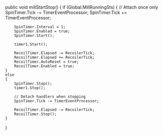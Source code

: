 public void millStartStop()
{
    if (Global.MillRunningSts)
    {
        // Attach once only
        SpinTimer.Tick -= TimerEventProcessor;
        SpinTimer.Tick += TimerEventProcessor;

        SpinTimer.Interval = 1;
        SpinTimer.Enabled = true;
        SpinTimer.Start();

        timer1.Start();

        RecoilTimer.Elapsed -= RecoilerTick;
        RecoilTimer.Elapsed += RecoilerTick;
        RecoilTimer.AutoReset = true;
        RecoilTimer.Enabled = true;
    }
    else
    {
        SpinTimer.Stop();
        timer1.Stop();

        // Detach handlers when stopping
        SpinTimer.Tick -= TimerEventProcessor;

        RecoilTimer.Elapsed -= RecoilerTick;
        RecoilTimer.Stop();
    }
}